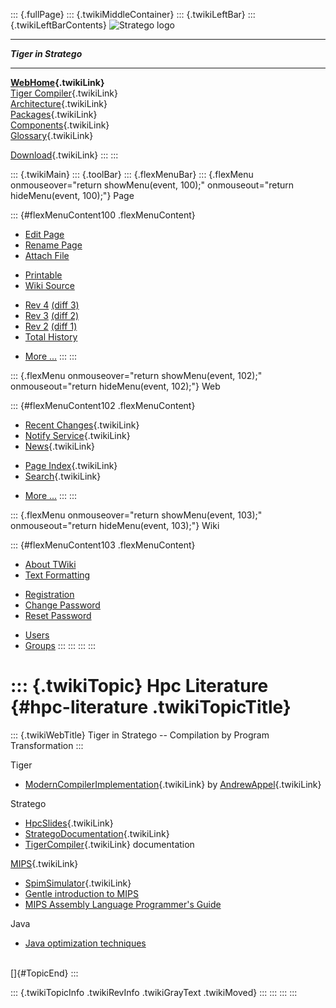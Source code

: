 ::: {.fullPage}
::: {.twikiMiddleContainer}
::: {.twikiLeftBar}
::: {.twikiLeftBarContents}
![Stratego
logo](../pub/Stratego/StrategoLogo/StrategoLogoTextlessWhite-100px.png)

------------------------------------------------------------------------

***Tiger in Stratego***

------------------------------------------------------------------------

**[WebHome](WebHome){.twikiLink}**\
[Tiger Compiler](TigerCompiler){.twikiLink}\
[Architecture](CompilerArchitecture){.twikiLink}\
[Packages](CompilerPackages){.twikiLink}\
[Components](CompilerComponent){.twikiLink}\
[Glossary](WebGlossary){.twikiLink}

[Download](DownloadAndInstallation){.twikiLink}
:::
:::

::: {.twikiMain}
::: {.toolBar}
::: {.flexMenuBar}
::: {.flexMenu onmouseover="return showMenu(event, 100);" onmouseout="return hideMenu(event, 100);"}
Page

::: {#flexMenuContent100 .flexMenuContent}
-   [Edit
    Page](http://www.program-transformation.org/edit/Tiger/HpcLiterature?t=1536826688)
-   [Rename
    Page](http://www.program-transformation.org/rename/Tiger/HpcLiterature)
-   [Attach
    File](http://www.program-transformation.org/attach/Tiger/HpcLiterature)

<!-- -->

-   [Printable](http://www.program-transformation.org/view/Tiger/HpcLiterature?skin=print.pattern)
-   [Wiki
    Source](http://www.program-transformation.org/view/Tiger/HpcLiterature?skin=text&raw=on&contenttype=text/plain)

<!-- -->

-   [Rev
    4](http://www.program-transformation.org/view/Tiger/HpcLiterature?rev=1.4)
    [(diff 3)](http://www.program-transformation.org/rdiff/Tiger/HpcLiterature?rev1=1.4&rev2=1.3)
-   [Rev
    3](http://www.program-transformation.org/view/Tiger/HpcLiterature?rev=1.3)
    [(diff 2)](http://www.program-transformation.org/rdiff/Tiger/HpcLiterature?rev1=1.3&rev2=1.2)
-   [Rev
    2](http://www.program-transformation.org/view/Tiger/HpcLiterature?rev=1.2)
    [(diff 1)](http://www.program-transformation.org/rdiff/Tiger/HpcLiterature?rev1=1.2&rev2=1.1)
-   [Total
    History](http://www.program-transformation.org/rdiff/Tiger/HpcLiterature)

<!-- -->

-   [More
    \...](http://www.program-transformation.org/oops/Tiger/HpcLiterature?template=oopsmore&param1=1.4&param2=1.4)
:::
:::

::: {.flexMenu onmouseover="return showMenu(event, 102);" onmouseout="return hideMenu(event, 102);"}
Web

::: {#flexMenuContent102 .flexMenuContent}
-   [Recent Changes](WebChanges){.twikiLink}
-   [Notify Service](WebNotify){.twikiLink}
-   [News](WebNews){.twikiLink}

<!-- -->

-   [Page Index](WebIndex){.twikiLink}
-   [Search](WebSearch){.twikiLink}

<!-- -->

-   [More
    \...](http://www.program-transformation.org/oops/Tiger/HpcLiterature?template=oopsmore&param1=1.4&param2=1.4)
:::
:::

::: {.flexMenu onmouseover="return showMenu(event, 103);" onmouseout="return hideMenu(event, 103);"}
Wiki

::: {#flexMenuContent103 .flexMenuContent}
-   [About
    TWiki](http://www.program-transformation.org/view/TWiki/WebHome)
-   [Text
    Formatting](http://www.program-transformation.org/view/TWiki/TextFormattingRules)

<!-- -->

-   [Registration](http://www.program-transformation.org/view/TWiki/TWikiRegistration)
-   [Change
    Password](http://www.program-transformation.org/view/TWiki/ChangePassword)
-   [Reset
    Password](http://www.program-transformation.org/view/TWiki/ResetPassword)

<!-- -->

-   [Users](http://www.program-transformation.org/view/Main/TWikiUsers)
-   [Groups](http://www.program-transformation.org/view/Main/TWikiGroups)
:::
:::
:::
:::

::: {.twikiTopic}
Hpc Literature {#hpc-literature .twikiTopicTitle}
==============

::: {.twikiWebTitle}
Tiger in Stratego \-- Compilation by Program Transformation
:::

Tiger

-   [ModernCompilerImplementation](ModernCompilerImplementation){.twikiLink}
    by [AndrewAppel](../Transform/AndrewAppel){.twikiLink}

Stratego

-   [HpcSlides](HpcSlides){.twikiLink}
-   [StrategoDocumentation](../Stratego/StrategoDocumentation){.twikiLink}
-   [TigerCompiler](TigerCompiler){.twikiLink} documentation

[MIPS](http://www.program-transformation.org/Tiger/MIPS){.twikiLink}

-   [SpimSimulator](SpimSimulator){.twikiLink}
-   [Gentle introduction to
    MIPS](http://www.compapp.dcu.ie/~ray/CA225b.html)
-   [MIPS Assembly Language Programmer\'s
    Guide](http://www.tardis.ed.ac.uk/~itda/docs/MIPS/AssemblyLanguageProgDoc.pdf)

Java

-   [Java optimization
    techniques](http://www-106.ibm.com/developerworks/library/j-javaopt/?n-j-6132)

\
[]{#TopicEnd}
:::

::: {.twikiTopicInfo .twikiRevInfo .twikiGrayText .twikiMoved}
:::
:::
:::
:::
